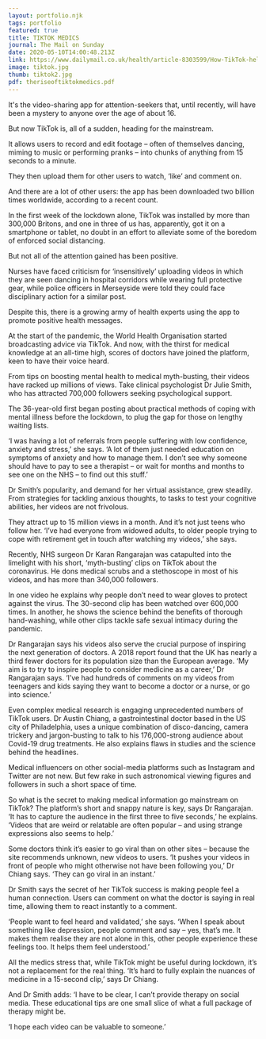 ```yaml
---
layout: portfolio.njk
tags: portfolio
featured: true
title: TIKTOK MEDICS
journal: The Mail on Sunday
date: 2020-05-10T14:00:48.213Z
link: https://www.dailymail.co.uk/health/article-8303599/How-TikTok-help-survive-Covid-19-lockdown.html
image: tiktok.jpg
thumb: tiktok2.jpg
pdf: theriseoftiktokmedics.pdf
---
```

It's the video-sharing app for attention-seekers that, until recently, will have been a mystery to anyone over the age of about 16.

But now TikTok is, all of a sudden, heading for the mainstream.

It allows users to record and edit footage – often of themselves dancing, miming to music or performing pranks – into chunks of anything from 15 seconds to a minute.

They then upload them for other users to watch, ‘like’ and comment on.

And there are a lot of other users: the app has been downloaded two billion times worldwide, according to a recent count.

In the first week of the lockdown alone, TikTok was installed by more than 300,000 Britons, and one in three of us has, apparently, got it on a smartphone or tablet, no doubt in an effort to alleviate some of the boredom of enforced social distancing.

But not all of the attention gained has been positive.

Nurses have faced criticism for ‘insensitively’ uploading videos in which they are seen dancing in hospital corridors while wearing full protective gear, while police officers in Merseyside were told they could face disciplinary action for a similar post.

Despite this, there is a growing army of health experts using the app to promote positive health messages.

At the start of the pandemic, the World Health Organisation started broadcasting advice via TikTok. And now, with the thirst for medical knowledge at an all-time high, scores of doctors have joined the platform, keen to have their voice heard.

From tips on boosting mental health to medical myth-busting, their videos have racked up millions of views. Take clinical psychologist Dr Julie Smith, who has attracted 700,000 followers seeking psychological support.

The 36-year-old first began posting about practical methods of coping with mental illness before the lockdown, to plug the gap for those on lengthy waiting lists.

‘I was having a lot of referrals from people suffering with low confidence, anxiety and stress,’ she says. ‘A lot of them just needed education on symptoms of anxiety and how to manage them. I don’t see why someone should have to pay to see a therapist – or wait for months and months to see one on the NHS – to find out this stuff.’

Dr Smith’s popularity, and demand for her virtual assistance, grew steadily. From strategies for tackling anxious thoughts, to tasks to test your cognitive abilities, her videos are not frivolous.

They attract up to 15 million views in a month. And it’s not just teens who follow her. ‘I’ve had everyone from widowed adults, to older people trying to cope with retirement get in touch after watching my videos,’ she says.

Recently, NHS surgeon Dr Karan Rangarajan was catapulted into the limelight with his short, ‘myth-busting’ clips on TikTok about the coronavirus. He dons medical scrubs and a stethoscope in most of his videos, and has more than 340,000 followers.

In one video he explains why people don’t need to wear gloves to protect against the virus. The 30-second clip has been watched over 600,000 times. In another, he shows the science behind the benefits of thorough hand-washing, while other clips tackle safe sexual intimacy during the pandemic.

Dr Rangarajan says his videos also serve the crucial purpose of inspiring the next generation of doctors. A 2018 report found that the UK has nearly a third fewer doctors for its population size than the European average. ‘My aim is to try to inspire people to consider medicine as a career,’ Dr Rangarajan says. ‘I’ve had hundreds of comments on my videos from teenagers and kids saying they want to become a doctor or a nurse, or go into science.’

Even complex medical research is engaging unprecedented numbers of TikTok users. Dr Austin Chiang, a gastrointestinal doctor based in the US city of Philadelphia, uses a unique combination of disco-dancing, camera trickery and jargon-busting to talk to his 176,000-strong audience about Covid-19 drug treatments. He also explains flaws in studies and the science behind the headlines.

Medical influencers on other social-media platforms such as Instagram and Twitter are not new. But few rake in such astronomical viewing figures and followers in such a short space of time.

So what is the secret to making medical information go mainstream on TikTok? The platform’s short and snappy nature is key, says Dr Rangarajan. ‘It has to capture the audience in the first three to five seconds,’ he explains. ‘Videos that are weird or relatable are often popular – and using strange expressions also seems to help.’

Some doctors think it’s easier to go viral than on other sites – because the site recommends unknown, new videos to users. ‘It pushes your videos in front of people who might otherwise not have been following you,’ Dr Chiang says. ‘They can go viral in an instant.’

Dr Smith says the secret of her TikTok success is making people feel a human connection. Users can comment on what the doctor is saying in real time, allowing them to react instantly to a comment.

‘People want to feel heard and validated,’ she says. ‘When I speak about something like depression, people comment and say – yes, that’s me. It makes them realise they are not alone in this, other people experience these feelings too. It helps them feel understood.’

All the medics stress that, while TikTok might be useful during lockdown, it’s not a replacement for the real thing. ‘It’s hard to fully explain the nuances of medicine in a 15-second clip,’ says Dr Chiang.

And Dr Smith adds: ‘I have to be clear, I can’t provide therapy on social media. These educational tips are one small slice of what a full package of therapy might be.

‘I hope each video can be valuable to someone.’